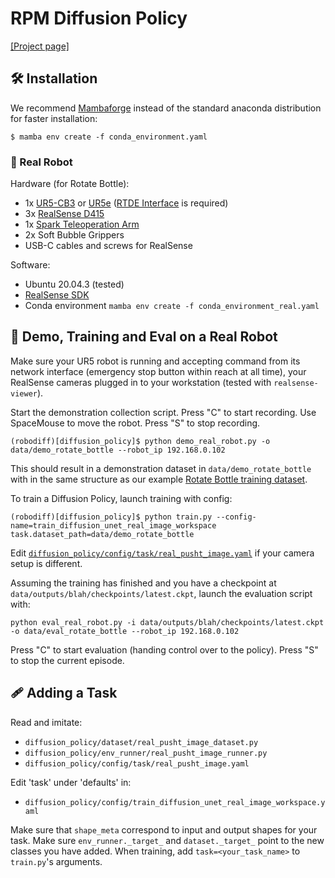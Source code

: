 # RPM Diffusion Policy

[[Project page]](https://milesprieb.github.io/umn_rpm_softbubble/)

## 🛠️ Installation

We recommend [Mambaforge](https://github.com/conda-forge/miniforge#mambaforge) instead of the standard anaconda distribution for faster installation: 
```console
$ mamba env create -f conda_environment.yaml
```
### 🦾 Real Robot
Hardware (for Rotate Bottle):
* 1x [UR5-CB3](https://www.universal-robots.com/cb3) or [UR5e](https://www.universal-robots.com/products/ur5-robot/) ([RTDE Interface](https://www.universal-robots.com/articles/ur/interface-communication/real-time-data-exchange-rtde-guide/) is required)
* 3x [RealSense D415](https://www.intelrealsense.com/depth-camera-d415/)
* 1x [Spark Teleoperation Arm](https://github.com/RPM-lab-UMN/Spark)
* 2x Soft Bubble Grippers
* USB-C cables and screws for RealSense

Software:
* Ubuntu 20.04.3 (tested)
* [RealSense SDK](https://github.com/IntelRealSense/librealsense/blob/master/doc/distribution_linux.md)
* Conda environment `mamba env create -f conda_environment_real.yaml`

## 🦾 Demo, Training and Eval on a Real Robot
Make sure your UR5 robot is running and accepting command from its network interface (emergency stop button within reach at all time), your RealSense cameras plugged in to your workstation (tested with `realsense-viewer`).

Start the demonstration collection script. Press "C" to start recording. Use SpaceMouse to move the robot. Press "S" to stop recording. 
```console
(robodiff)[diffusion_policy]$ python demo_real_robot.py -o data/demo_rotate_bottle --robot_ip 192.168.0.102
```

This should result in a demonstration dataset in `data/demo_rotate_bottle` with in the same structure as our example [Rotate Bottle training dataset](https://drive.google.com/drive/folders/16crkVl_co_ZVIiBG2vHfvlFCGSCfubKa?usp=sharing).

To train a Diffusion Policy, launch training with config:
```console
(robodiff)[diffusion_policy]$ python train.py --config-name=train_diffusion_unet_real_image_workspace task.dataset_path=data/demo_rotate_bottle
```
Edit [`diffusion_policy/config/task/real_pusht_image.yaml`](./diffusion_policy/config/task/rotate_bottle.yaml) if your camera setup is different.

Assuming the training has finished and you have a checkpoint at `data/outputs/blah/checkpoints/latest.ckpt`, launch the evaluation script with:
```console
python eval_real_robot.py -i data/outputs/blah/checkpoints/latest.ckpt -o data/eval_rotate_bottle --robot_ip 192.168.0.102
```
Press "C" to start evaluation (handing control over to the policy). Press "S" to stop the current episode.

## 🩹 Adding a Task
Read and imitate:
* `diffusion_policy/dataset/real_pusht_image_dataset.py`
* `diffusion_policy/env_runner/real_pusht_image_runner.py`
* `diffusion_policy/config/task/real_pusht_image.yaml`

Edit 'task' under 'defaults' in:
* `diffusion_policy/config/train_diffusion_unet_real_image_workspace.yaml`

Make sure that `shape_meta` correspond to input and output shapes for your task. Make sure `env_runner._target_` and `dataset._target_` point to the new classes you have added. When training, add `task=<your_task_name>` to `train.py`'s arguments.

